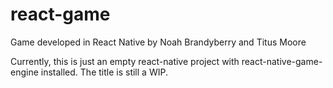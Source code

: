 # react-game
Game developed in React Native by Noah Brandyberry and Titus Moore

Currently, this is just an empty react-native project with react-native-game-engine installed. The title is still a WIP.
